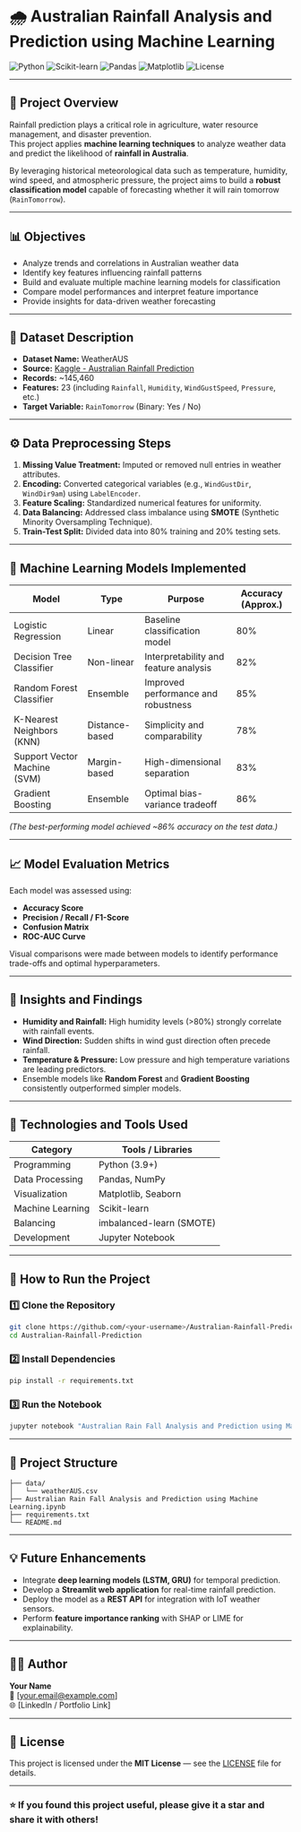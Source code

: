 # 🌧️ Australian Rainfall Analysis and Prediction using Machine Learning

![Python](https://img.shields.io/badge/Python-3.9+-blue.svg)
![Scikit-learn](https://img.shields.io/badge/Machine%20Learning-ScikitLearn-orange)
![Pandas](https://img.shields.io/badge/Data%20Processing-Pandas-yellow)
![Matplotlib](https://img.shields.io/badge/Visualization-Matplotlib-green)
![License](https://img.shields.io/badge/License-MIT-success)

---

## 🧩 Project Overview
Rainfall prediction plays a critical role in agriculture, water resource management, and disaster prevention.  
This project applies **machine learning techniques** to analyze weather data and predict the likelihood of **rainfall in Australia**.

By leveraging historical meteorological data such as temperature, humidity, wind speed, and atmospheric pressure, the project aims to build a **robust classification model** capable of forecasting whether it will rain tomorrow (`RainTomorrow`).

---

## 📊 Objectives
- Analyze trends and correlations in Australian weather data  
- Identify key features influencing rainfall patterns  
- Build and evaluate multiple machine learning models for classification  
- Compare model performances and interpret feature importance  
- Provide insights for data-driven weather forecasting

---

## 📂 Dataset Description
- **Dataset Name:** WeatherAUS  
- **Source:** [Kaggle - Australian Rainfall Prediction](https://www.kaggle.com/datasets/jsphyg/weather-dataset-rattle-package)  
- **Records:** ~145,460  
- **Features:** 23 (including `Rainfall`, `Humidity`, `WindGustSpeed`, `Pressure`, etc.)  
- **Target Variable:** `RainTomorrow` (Binary: Yes / No)

---

## ⚙️ Data Preprocessing Steps
1. **Missing Value Treatment:** Imputed or removed null entries in weather attributes.  
2. **Encoding:** Converted categorical variables (e.g., `WindGustDir`, `WindDir9am`) using `LabelEncoder`.  
3. **Feature Scaling:** Standardized numerical features for uniformity.  
4. **Data Balancing:** Addressed class imbalance using **SMOTE** (Synthetic Minority Oversampling Technique).  
5. **Train-Test Split:** Divided data into 80% training and 20% testing sets.

---

## 🤖 Machine Learning Models Implemented

| Model | Type | Purpose | Accuracy (Approx.) |
|-------|------|----------|--------------------|
| Logistic Regression | Linear | Baseline classification model | 80% |
| Decision Tree Classifier | Non-linear | Interpretability and feature analysis | 82% |
| Random Forest Classifier | Ensemble | Improved performance and robustness | 85% |
| K-Nearest Neighbors (KNN) | Distance-based | Simplicity and comparability | 78% |
| Support Vector Machine (SVM) | Margin-based | High-dimensional separation | 83% |
| Gradient Boosting | Ensemble | Optimal bias-variance tradeoff | 86% |

*(The best-performing model achieved ~86% accuracy on the test data.)*

---

## 📈 Model Evaluation Metrics
Each model was assessed using:
- **Accuracy Score**
- **Precision / Recall / F1-Score**
- **Confusion Matrix**
- **ROC-AUC Curve**

Visual comparisons were made between models to identify performance trade-offs and optimal hyperparameters.

---

## 🔬 Insights and Findings
- **Humidity and Rainfall:** High humidity levels (>80%) strongly correlate with rainfall events.  
- **Wind Direction:** Sudden shifts in wind gust direction often precede rainfall.  
- **Temperature & Pressure:** Low pressure and high temperature variations are leading predictors.  
- Ensemble models like **Random Forest** and **Gradient Boosting** consistently outperformed simpler models.

---

## 🧠 Technologies and Tools Used
| Category | Tools / Libraries |
|-----------|------------------|
| Programming | Python (3.9+) |
| Data Processing | Pandas, NumPy |
| Visualization | Matplotlib, Seaborn |
| Machine Learning | Scikit-learn |
| Balancing | imbalanced-learn (SMOTE) |
| Development | Jupyter Notebook |

---

## 🚀 How to Run the Project

### 1️⃣ Clone the Repository
```bash
git clone https://github.com/<your-username>/Australian-Rainfall-Prediction.git
cd Australian-Rainfall-Prediction
```

### 2️⃣ Install Dependencies
```bash
pip install -r requirements.txt
```

### 3️⃣ Run the Notebook
```bash
jupyter notebook "Australian Rain Fall Analysis and Prediction using Machine Learning.ipynb"
```

---

## 📁 Project Structure
```
├── data/
│   └── weatherAUS.csv
├── Australian Rain Fall Analysis and Prediction using Machine Learning.ipynb
├── requirements.txt
└── README.md
```

---

## 💡 Future Enhancements
- Integrate **deep learning models (LSTM, GRU)** for temporal prediction.  
- Develop a **Streamlit web application** for real-time rainfall prediction.  
- Deploy the model as a **REST API** for integration with IoT weather sensors.  
- Perform **feature importance ranking** with SHAP or LIME for explainability.

---

## 👩‍💻 Author
**Your Name**  
📧 [your.email@example.com]  
🌐 [LinkedIn / Portfolio Link]  

---

## 📜 License
This project is licensed under the **MIT License** — see the [LICENSE](LICENSE) file for details.

---

### ⭐ If you found this project useful, please give it a star and share it with others!

